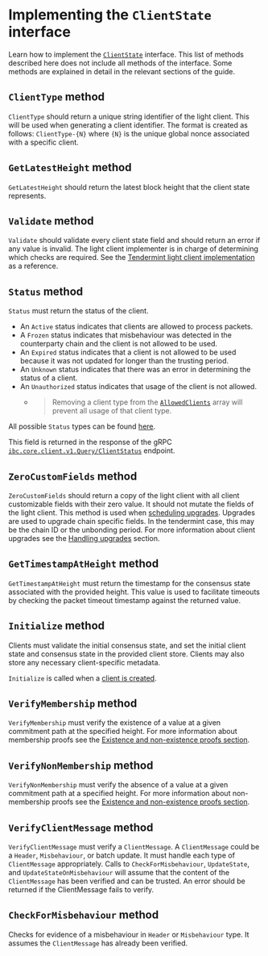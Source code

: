 <!--
order: 2
-->

# Implementing the `ClientState` interface

Learn how to implement the [`ClientState`](https://github.com/cosmos/ibc-go/blob/v6.0.0/modules/core/exported/client.go#L40) interface. This list of methods described here does not include all methods of the interface. Some methods are explained in detail in the relevant sections of the guide.

## `ClientType` method

`ClientType` should return a unique string identifier of the light client. This will be used when generating a client identifier.
The format is created as follows: `ClientType-{N}` where `{N}` is the unique global nonce associated with a specific client.

## `GetLatestHeight` method

`GetLatestHeight` should return the latest block height that the client state represents.

## `Validate` method

`Validate` should validate every client state field and should return an error if any value is invalid. The light client
implementer is in charge of determining which checks are required. See the [Tendermint light client implementation](https://github.com/cosmos/ibc-go/blob/v6.0.0/modules/light-clients/07-tendermint/types/client_state.go#L101) as a reference.

## `Status` method

`Status` must return the status of the client.

- An `Active` status indicates that clients are allowed to process packets.
- A `Frozen` status indicates that misbehaviour was detected in the counterparty chain and the client is not allowed to be used.
- An `Expired` status indicates that a client is not allowed to be used because it was not updated for longer than the trusting period.
- An `Unknown` status indicates that there was an error in determining the status of a client.
- An `Unauthorized` status indicates that usage of the client is not allowed.
  - > Removing a client type from the [`AllowedClients`](https://github.com/cosmos/ibc-go/blob/v6.0.0/modules/core/02-client/types/client.pb.go#L345) array will prevent all usage of that client type.

All possible `Status` types can be found [here](https://github.com/cosmos/ibc-go/blob/v6.0.0/modules/core/exported/client.go#L26-L36).

This field is returned in the response of the gRPC [`ibc.core.client.v1.Query/ClientStatus`](https://github.com/cosmos/ibc-go/blob/v6.0.0/modules/core/02-client/types/query.pb.go#L665) endpoint.

## `ZeroCustomFields` method

`ZeroCustomFields` should return a copy of the light client with all client customizable fields with their zero value. It should not mutate the fields of the light client.
This method is used when [scheduling upgrades](https://github.com/cosmos/ibc-go/blob/v6.0.0/modules/core/02-client/keeper/proposal.go#L89). Upgrades are used to upgrade chain specific fields.
In the tendermint case, this may be the chain ID or the unbonding period.
For more information about client upgrades see the [Handling upgrades](./upgrades.md) section.

## `GetTimestampAtHeight` method

`GetTimestampAtHeight` must return the timestamp for the consensus state associated with the provided height.
This value is used to facilitate timeouts by checking the packet timeout timestamp against the returned value.

## `Initialize` method

Clients must validate the initial consensus state, and set the initial client state and consensus state in the provided client store.
Clients may also store any necessary client-specific metadata.

`Initialize` is called when a [client is created](https://github.com/cosmos/ibc-go/blob/main/modules/core/02-client/keeper/client.go#L32).

## `VerifyMembership` method

`VerifyMembership` must verify the existence of a value at a given commitment path at the specified height. For more information about membership proofs
see the [Existence and non-existence proofs section](./proofs.md).

## `VerifyNonMembership` method

`VerifyNonMembership` must verify the absence of a value at a given commitment path at a specified height. For more information about non-membership proofs
see the [Existence and non-existence proofs section](./proofs.md).

## `VerifyClientMessage` method

`VerifyClientMessage` must verify a `ClientMessage`. A `ClientMessage` could be a `Header`, `Misbehaviour`, or batch update.
It must handle each type of `ClientMessage` appropriately. Calls to `CheckForMisbehaviour`, `UpdateState`, and `UpdateStateOnMisbehaviour`
will assume that the content of the `ClientMessage` has been verified and can be trusted. An error should be returned
if the ClientMessage fails to verify.

## `CheckForMisbehaviour` method

Checks for evidence of a misbehaviour in `Header` or `Misbehaviour` type. It assumes the `ClientMessage`
has already been verified.
